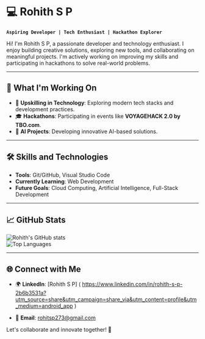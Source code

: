 
# 💻 Rohith S P  

**`Aspiring Developer | Tech Enthusiast | Hackathon Explorer`**  

Hi! I'm Rohith S P, a passionate developer and technology enthusiast. I enjoy building creative solutions, exploring new tools, and collaborating on meaningful projects. I'm actively working on improving my skills and participating in hackathons to solve real-world problems.  

---

## 🌟 What I'm Working On  

- 🚀 **Upskilling in Technology**: Exploring modern tech stacks and development practices.  
- 🎓 **Hackathons**: Participating in events like **VOYAGEHACK 2.0 by TBO.com**.  
- 🤖 **AI Projects**: Developing innovative AI-based solutions.  

---

## 🛠️ Skills and Technologies  

- **Tools**: Git/GitHub, Visual Studio Code  
- **Currently Learning**: Web Development  
- **Future Goals**: Cloud Computing, Artificial Intelligence, Full-Stack Development  

---

## 📈 GitHub Stats  

![Rohith's GitHub stats](https://github-readme-stats.vercel.app/api?username=your-github-username&show_icons=true&theme=radical)  
![Top Languages](https://github-readme-stats.vercel.app/api/top-langs/?username=your-github-username&layout=compact&theme=radical)  

---

## 🌐 Connect with Me  

- 🌍 **LinkedIn**: [Rohith S P]
( https://www.linkedin.com/in/rohith-s-p-2b6b3531a?utm_source=share&utm_campaign=share_via&utm_content=profile&utm_medium=android_app )

- 💬 **Email**: rohitsp273@gmail.com

Let's collaborate and innovate together! 🚀